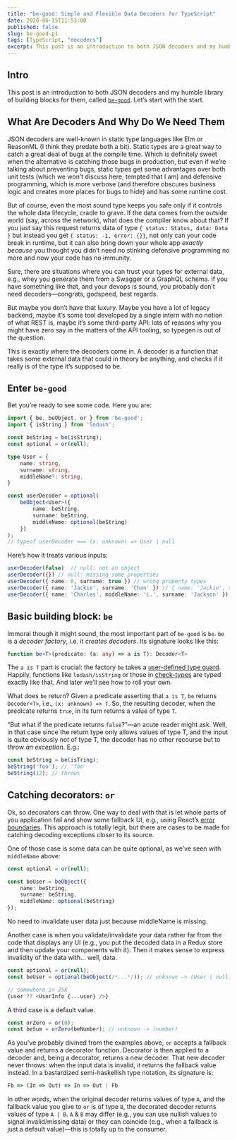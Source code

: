 ```yaml
---
title: "be-good: Simple and Flexible Data Decoders for TypeScript"
date: 2020-06-15T11:53:00
published: false
slug: be-good-p1
tags: [TypeScript, "decoders"]
excerpt: This post is an introduction to both JSON decoders and my humble library of building blocks for them, called be-good.
---
```


## Intro

This post is an introduction to both JSON decoders and my humble library of building blocks for them, called [`be-good`](https://github.com/hoichi/be-good). Let’s start with the start.

## What Are Decoders And Why Do We Need Them

JSON decoders are well-known in static type languages like Elm or ReasonML (I think they predate both a bit). Static types are a great way to catch a great deal of bugs at the compile time. Which is definitely sweet when the alternative is catching those bugs in production, but even if we’re talking about preventing bugs, static types get some advantages over both unit tests (which we won’t discuss here, tempted that I am) and defensive programming, which is more verbose (and therefore obscures business logic and creates more places for bugs to hide) and has some runtime cost.

But of course, even the most sound type keeps you safe only if it controls the whole data lifecycle, cradle to grave. If the data comes from the outside world (say, across the network), what does the compiler know about that? If you just say this request returns data of type `{ status: Status, data: Data }` but instead you get `{ status: -1, error: {}}`, not only can your code break in runtime, but it can also bring down your whole app _exactly because_ you thought you didn’t need no stinking defensive programming no more and now your code has no immunity.

Sure, there are situations where you can trust your types for external data, e.g., whey you generate them from a Swagger or a GraphQL schema. If you have something like that, and your devops is sound, you probably don’t need decoders—congrats, godspeed, best regards.

But maybe you don’t have that luxury. Maybe you have a lot of legacy backend, maybe it’s some tool developed by a single intern with no notion of what REST is, maybe it’s some third-party API: lots of reasons why you might have zero say in the matters of the API tooling, so typegen is out of the question.

This is exactly where the decoders come in. A decoder is a function that takes some external data that could in theory be anything, and checks if it really is of the type it’s supposed to be.

## Enter `be-good`

Bet you’re ready to see some code. Here you are:

```ts
import { be, beObject, or } from 'be-good';
import { isString } from 'lodash';

const beString = be(isString);
const optional = or(null);

type User = {
    name: string,
    surname: string,
    middleName?: string,
}

const userDecoder = optional(
    beObject<User>({
        name: beString,
        surname: beString,
        middleName: optional(beString)
    })
);
// typeof userDecoder === (x: unknown) => User | null
```

Here’s how it treats various inputs:

```ts
userDecoder(false)  // null: not an object
userDecoder({}) // null: missing some properties
userDecoder({ name: 0, surname: true }) // wrong property types
userDecoder({ name: 'Jackie', surname: 'Chan' }) // { name: 'Jackie', surname: 'Chan' } (middleName is optional)
userDecoder({ name: 'Charles', middleName: 'L.', surname: 'Jackson' }) // { name: 'Samuel', middleName: 'L.' surname: 'Jackson' }
```

## Basic building block: `be`

Immoral though it might sound, the most important part of `be-good` is `be`. `be` is a _decoder factory_, i.e. it _creates decoders_. Its signature looks like this:

```ts
function be<T>(predicate: (a: any) => a is T): Decoder<T>
```

The `a is T` part is crucial: the factory `be` takes a [user-defined type guard](https://www.typescriptlang.org/docs/handbook/advanced-types.html#user-defined-type-guards). Happily, functions like `lodash/isString` or those in [check-types](https://www.npmjs.com/package/@types/check-types) are typed exactly like that. And later we’ll see how to roll your own.

What does `be` return? Given a predicate asserting that `a is T`, `be` returns `Decoder<T>`, i.e., `(x: unknown) => T`. So, the resulting decoder, when the predicate returns `true`, in its turn returns a value of type `T`.

“But what if the predicate returns `false`?”—an acute reader might ask. Well, in that case since the return type only allows values of type T, and the input is quite obviously _not_ of type T, the decoder has no other recourse but to _throw an exception_. E.g.:

```ts
const beString = be(isTring);
beString('foo'); // 'foo'
beString(12); // throws
```

## Catching decorators: `or`

Ok, so decorators can throw. One way to deal with that is let whole parts of you application fail and show some fallback UI, e.g., using React’s [error boundaries](https://reactjs.org/docs/error-boundaries.html). This approach is totally legit, but there are cases to be made for catching decoding exceptions closer to its source.

One of those case is some data can be quite optional, as we’ve seen with `middleName` above:

```ts
const optional = or(null);

const beUser = beObject({
    name: beString,
    surname: beString,
    middleName: optional(beString)    
});
```

No need to invalidate user data just because middleName is missing.

Another case is when you validate/invalidate your data rather far from the code that displays any UI (e.g., you put the decoded data in a Redux store and then update your components with it). Then it makes sense to express invalidity of the data with... well, data.

```ts
const optional = or(null);
const beUser = optional(beObject(/*...*/)); // unknown -> (User | null)

// somewhere in JSX
{user ?? <UserInfo {...user} />}
```

A third case is a default value.

```ts
const orZero = or(0);
const beSum = orZero(beNumber); // unknown -> (number)
```

As you’ve probably divined from the examples above, `or` accepts a fallback value and returns a decorator function. Decorator is then applied to a decoder and, being a decorator, returns a new decoder. That new decoder never throws: when the input data is invalid, it returns the fallback value instead. In a bastardized semi-haskellish type notation, its signature is:

```ts
Fb => (In => Out) => In => Out | Fb 
```

In other words, when the original decoder returns values of type `A`, and the fallback value you give to `or` is of type `B`, the decorated decoder returns values of type `A | B`. `A` & `B` may differ (e.g., you can use nullish values to signal invalid/missing data) or they can coincide (e.g., when a fallback is just a default value)—this is totally up to the consumer.
